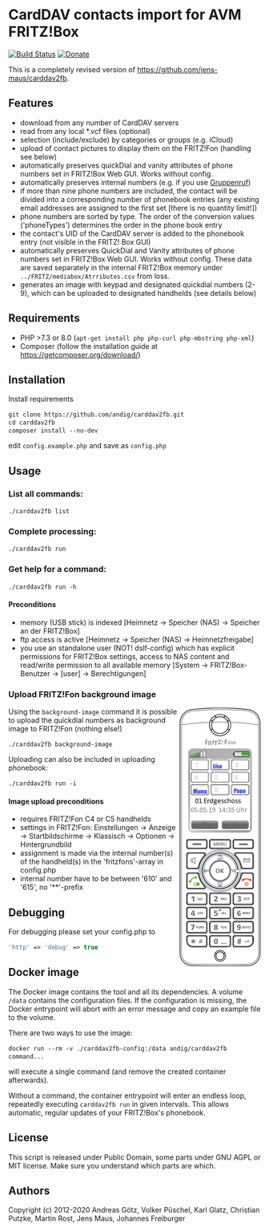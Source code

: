 # CardDAV contacts import for AVM FRITZ!Box

[![Build Status](https://travis-ci.org/andig/carddav2fb.svg?branch=master)](https://travis-ci.org/andig/carddav2fb) [![Donate](https://img.shields.io/badge/Donate-PayPal-green.svg)](https://www.paypal.com/cgi-bin/webscr?cmd=_s-xclick&hosted_button_id=BB3W3WH7GVSNW)

This is a completely revised version of https://github.com/jens-maus/carddav2fb.

## Features

* download from any number of CardDAV servers
* read from any local *.vcf files (optional)
* selection (include/exclude) by categories or groups (e.g. iCloud)
* upload of contact pictures to display them on the FRITZ!Fon (handling see below)
* automatically preserves quickDial and vanity attributes of phone numbers set in FRITZ!Box Web GUI. Works without config.
* automatically preserves internal numbers (e.g. if you use [Gruppenruf](https://avm.de/service/fritzbox/fritzbox-7590/wissensdatenbank/publication/show/1148_Interne-Rufgruppe-in-FRITZ-Box-einrichten-Gruppenruf/))
* if more than nine phone numbers are included, the contact will be divided into a corresponding number of phonebook entries (any existing email addresses are assigned to the first set [there is no quantity limit!])
* phone numbers are sorted by type. The order of the conversion values ('phoneTypes') determines the order in the phone book entry
* the contact's UID of the CardDAV server is added to the phonebook entry (not visible in the FRITZ! Box GUI)
* automatically preserves QuickDial and Vanity attributes of phone numbers set in FRITZ!Box Web GUI. Works without config. These data are saved separately in the internal FRITZ!Box memory under `../FRITZ/mediabox/Atrributes.csv` from loss.
* generates an image with keypad and designated quickdial numbers (2-9), which can be uploaded to designated handhelds (see details below)

## Requirements

* PHP >7.3 or 8.0 (`apt-get install php php-curl php-mbstring php-xml`)
* Composer (follow the installation guide at https://getcomposer.org/download/)

## Installation

Install requirements

```console
git clone https://github.com/andig/carddav2fb.git
cd carddav2fb
composer install --no-dev
```

edit `config.example.php` and save as `config.php`

## Usage

### List all commands:

```console
./carddav2fb list
```

### Complete processing:

```console
./carddav2fb run
```

### Get help for a command:

```console
./carddav2fb run -h
```

#### Preconditions

* memory (USB stick) is indexed [Heimnetz -> Speicher (NAS) -> Speicher an der FRITZ!Box]
* ftp access is active [Heimnetz -> Speicher (NAS) -> Heimnetzfreigabe]
* you use an standalone user (NOT! dslf-config) which has explicit permissions for FRITZ!Box settings, access to NAS content and read/write permission to all available memory [System -> FRITZ!Box-Benutzer -> [user] -> Berechtigungen]

### Upload FRITZ!Fon background image

<img align="right" src="assets/fritzfon.png"/>

Using the `background-image` command it is possible to upload the quickdial numbers as background image to FRITZ!Fon (nothing else!)

```console
./carddav2fb background-image
```

Uploading can also be included in uploading phonebook:

```console
./carddav2fb run -i
```

#### Image upload preconditions

* requires FRITZ!Fon C4 or C5 handhelds
* settings in FRITZ!Fon: Einstellungen -> Anzeige -> Startbildschirme -> Klassisch -> Optionen -> Hintergrundbild
* assignment is made via the internal number(s) of the handheld(s) in the 'fritzfons'-array in config.php
* internal number have to be between '610' and '615', no '**'-prefix

## Debugging

For debugging please set your config.php to

```php
'http' => 'debug' => true
```

## Docker image

The Docker image contains the tool and all its dependencies. A volume
`/data` contains the configuration files. If the configuration is
missing, the Docker entrypoint will abort with an error message and copy
an example file to the volume.

There are two ways to use the image:

```console
docker run --rm -v ./carddav2fb-config:/data andig/carddav2fb command...
```

will execute a single command (and remove the created container
afterwards).

Without a command, the container entrypoint will enter an endless loop,
repeatedly executing `carddav2fb run` in given intervals. This allows
automatic, regular updates of your FRITZ!Box's phonebook.

## License

This script is released under Public Domain, some parts under GNU AGPL or MIT license. Make sure you understand which parts are which.

## Authors

Copyright (c) 2012-2020 Andreas Götz, Volker Püschel, Karl Glatz, Christian Putzke, Martin Rost, Jens Maus, Johannes Freiburger
